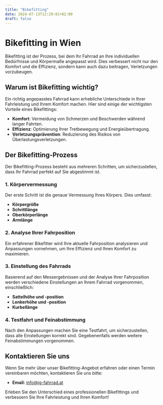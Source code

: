 ```yaml
---
title: "Bikefitting"
date: 2024-07-13T12:29:01+02:00
draft: false
---
```


# Bikefitting in Wien

Bikefitting ist der Prozess, bei dem Ihr Fahrrad an Ihre individuellen Bedürfnisse und Körpermaße angepasst wird. Dies verbessert nicht nur den Komfort und die Effizienz, sondern kann auch dazu beitragen, Verletzungen vorzubeugen.

## Warum ist Bikefitting wichtig?

Ein richtig angepasstes Fahrrad kann erhebliche Unterschiede in Ihrer Fahrleistung und Ihrem Komfort machen. Hier sind einige der wichtigsten Vorteile eines Bikefittings:

- **Komfort**: Vermeidung von Schmerzen und Beschwerden während langer Fahrten.
- **Effizienz**: Optimierung Ihrer Tretbewegung und Energieübertragung.
- **Verletzungsprävention**: Reduzierung des Risikos von Überlastungsverletzungen.

## Der Bikefitting-Prozess

Der Bikefitting-Prozess besteht aus mehreren Schritten, um sicherzustellen, dass Ihr Fahrrad perfekt auf Sie abgestimmt ist.

### 1. Körpervermessung

Der erste Schritt ist die genaue Vermessung Ihres Körpers. Dies umfasst:

- **Körpergröße**
- **Schrittlänge**
- **Oberkörperlänge**
- **Armlänge**

### 2. Analyse Ihrer Fahrposition

Ein erfahrener Bikefitter wird Ihre aktuelle Fahrposition analysieren und Anpassungen vornehmen, um Ihre Effizienz und Ihren Komfort zu maximieren.

### 3. Einstellung des Fahrrads

Basierend auf den Messergebnissen und der Analyse Ihrer Fahrposition werden verschiedene Einstellungen an Ihrem Fahrrad vorgenommen, einschließlich:

- **Sattelhöhe und -position**
- **Lenkerhöhe und -position**
- **Kurbellänge**

### 4. Testfahrt und Feinabstimmung

Nach den Anpassungen machen Sie eine Testfahrt, um sicherzustellen, dass alle Einstellungen korrekt sind. Gegebenenfalls werden weitere Feinabstimmungen vorgenommen.

## Kontaktieren Sie uns

Wenn Sie mehr über unser Bikefitting-Angebot erfahren oder einen Termin vereinbaren möchten, kontaktieren Sie uns bitte:

- **Email:** info@ig-fahrrad.at

Erleben Sie den Unterschied eines professionellen Bikefittings und verbessern Sie Ihre Fahrleistung und Ihren Komfort!
